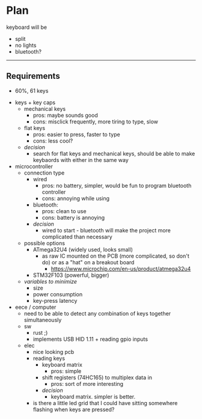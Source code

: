 # Plan

keyboard will be

- split
- no lights
- bluetooth?

---

## Requirements

* 60%, 61 keys

- keys + key caps
  - mechanical keys
    - pros: maybe sounds good
    - cons: misclick frequently, more tiring to type, slow
  - flat keys
    - pros: easier to press, faster to type
    - cons: less cool?
  - *decision*
    - search for flat keys and mechanical keys, should be able to make keybaords with either in the same way
- microcontroller
  - connection type
    - wired
      - pros: no battery, simpler, would be fun to program bluetooth controller
      - cons: annoying while using
    - bluetooth:
      - pros: clean to use
      - cons: battery is annoying
    - *decision*
      - wired to start - bluetooth will make the project more complicated than necessary
  - possible options
    - ATmega32U4 (widely used, looks small)
      - as raw IC mounted on the PCB (more complicated, so don't do) or as a "hat" on a breakout board
        - https://www.microchip.com/en-us/product/atmega32u4
    - STM32F103 (powerful, bigger)
  - *variables to minimize*
    - size
    - power consumption
    - key-press latency
- eece / computer
  - need to be able to detect any combination of keys together simultaneously
  - sw
    - rust ;)
    - implements USB HID 1.11 + reading gpio inputs
  - elec
    - nice looking pcb
    - reading keys
      - keyboard matrix
        - pros: simple
      - shift registers (74HC165) to multiplex data in
        - pros: sort of more interesting
      - *decision*
        - keyboard matrix. simpler is better.
    - is there a little led grid that I could have sitting somewhere flashing when keys are pressed?
